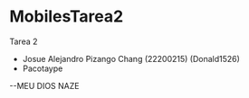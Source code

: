 # MobilesTarea2
Tarea 2 
- Josue Alejandro Pizango Chang (22200215) (Donald1526)
- Pacotaype

  
--MEU DIOS NAZE
